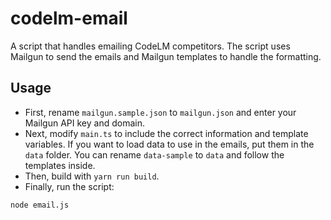 # codelm-email

A script that handles emailing CodeLM competitors.
The script uses Mailgun to send the emails and Mailgun templates to handle the formatting.

## Usage

- First, rename `mailgun.sample.json` to `mailgun.json` and enter your Mailgun API key and domain.
- Next, modify `main.ts` to include the correct information and template variables.
  If you want to load data to use in the emails, put them in the `data` folder.
  You can rename `data-sample` to `data` and follow the templates inside.
- Then, build with `yarn run build`.
- Finally, run the script:

```shell script
node email.js
```

